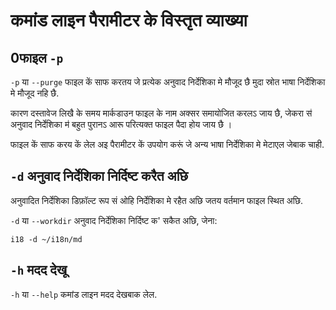 # कमांड लाइन पैरामीटर के विस्तृत व्याख्या

## 0फाइल `-p`

`-p` या `--purge` फाइल कें साफ करतय जे प्रत्येक अनुवाद निर्देशिका मे मौजूद छै मुदा स्रोत भाषा निर्देशिका मे मौजूद नहि छै.

कारण दस्तावेज लिखै के समय मार्कडाउन फाइल के नाम अक्सर समायोजित करलऽ जाय छै, जेकरा स॑ अनुवाद निर्देशिका म॑ बहुत पुरानऽ आरू परित्यक्त फाइल पैदा होय जाय छै ।

फाइल कें साफ करय कें लेल अइ पैरामीटर कें उपयोग करूं जे अन्य भाषा निर्देशिका मे मेटाएल जेबाक चाही.

## `-d` अनुवाद निर्देशिका निर्दिष्ट करैत अछि

अनुवादित निर्देशिका डिफ़ॉल्ट रूप सं ओहि निर्देशिका मे रहैत अछि जतय वर्तमान फाइल स्थित अछि.

`-d` या `--workdir` अनुवाद निर्देशिका निर्दिष्ट क' सकैत अछि, जेना:

```
i18 -d ~/i18n/md
```

## `-h` मदद देखू

`-h` या `--help` कमांड लाइन मदद देखबाक लेल.